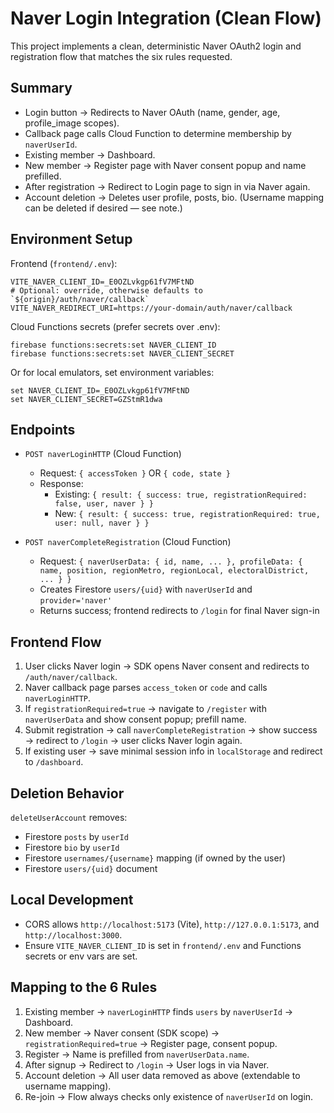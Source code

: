 # Naver Login Integration (Clean Flow)

This project implements a clean, deterministic Naver OAuth2 login and registration flow that matches the six rules requested.

## Summary

- Login button → Redirects to Naver OAuth (name, gender, age, profile_image scopes).
- Callback page calls Cloud Function to determine membership by `naverUserId`.
- Existing member → Dashboard.
- New member → Register page with Naver consent popup and name prefilled.
- After registration → Redirect to Login page to sign in via Naver again.
- Account deletion → Deletes user profile, posts, bio. (Username mapping can be deleted if desired — see note.)

## Environment Setup

Frontend (`frontend/.env`):

```
VITE_NAVER_CLIENT_ID=_E0OZLvkgp61fV7MFtND
# Optional: override, otherwise defaults to `${origin}/auth/naver/callback`
VITE_NAVER_REDIRECT_URI=https://your-domain/auth/naver/callback
```

Cloud Functions secrets (prefer secrets over .env):

```
firebase functions:secrets:set NAVER_CLIENT_ID
firebase functions:secrets:set NAVER_CLIENT_SECRET
```

Or for local emulators, set environment variables:

```
set NAVER_CLIENT_ID=_E0OZLvkgp61fV7MFtND
set NAVER_CLIENT_SECRET=GZStmR1dwa
```

## Endpoints

- `POST naverLoginHTTP` (Cloud Function)
  - Request: `{ accessToken }` OR `{ code, state }`
  - Response:
    - Existing: `{ result: { success: true, registrationRequired: false, user, naver } }`
    - New: `{ result: { success: true, registrationRequired: true, user: null, naver } }`

- `POST naverCompleteRegistration` (Cloud Function)
  - Request: `{ naverUserData: { id, name, ... }, profileData: { name, position, regionMetro, regionLocal, electoralDistrict, ... } }`
  - Creates Firestore `users/{uid}` with `naverUserId` and `provider='naver'`
  - Returns success; frontend redirects to `/login` for final Naver sign-in

## Frontend Flow

1) User clicks Naver login → SDK opens Naver consent and redirects to `/auth/naver/callback`.
2) Naver callback page parses `access_token` or `code` and calls `naverLoginHTTP`.
3) If `registrationRequired=true` → navigate to `/register` with `naverUserData` and show consent popup; prefill name.
4) Submit registration → call `naverCompleteRegistration` → show success → redirect to `/login` → user clicks Naver login again.
5) If existing user → save minimal session info in `localStorage` and redirect to `/dashboard`.

## Deletion Behavior

`deleteUserAccount` removes:
- Firestore `posts` by `userId`
- Firestore `bio` by `userId`
- Firestore `usernames/{username}` mapping (if owned by the user)
- Firestore `users/{uid}` document

## Local Development

- CORS allows `http://localhost:5173` (Vite), `http://127.0.0.1:5173`, and `http://localhost:3000`.
- Ensure `VITE_NAVER_CLIENT_ID` is set in `frontend/.env` and Functions secrets or env vars are set.

## Mapping to the 6 Rules

1. Existing member → `naverLoginHTTP` finds `users` by `naverUserId` → Dashboard.
2. New member → Naver consent (SDK scope) → `registrationRequired=true` → Register page, consent popup.
3. Register → Name is prefilled from `naverUserData.name`.
4. After signup → Redirect to `/login` → User logs in via Naver.
5. Account deletion → All user data removed as above (extendable to username mapping).
6. Re-join → Flow always checks only existence of `naverUserId` on login.
